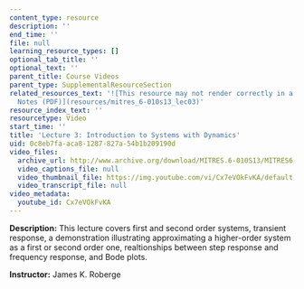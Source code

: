 ```yaml
---
content_type: resource
description: ''
end_time: ''
file: null
learning_resource_types: []
optional_tab_title: ''
optional_text: ''
parent_title: Course Videos
parent_type: SupplementalResourceSection
related_resources_text: '![This resource may not render correctly in a screen reader.](/images/inacessible.gif)[Lecture
  Notes (PDF)](resources/mitres_6-010s13_lec03)'
resource_index_text: ''
resourcetype: Video
start_time: ''
title: 'Lecture 3: Introduction to Systems with Dynamics'
uid: 0c8eb7fa-aca8-1287-827a-54b1b209190d
video_files:
  archive_url: http://www.archive.org/download/MITRES.6-010S13/MITRES6-010S13_lec03_300k.mp4
  video_captions_file: null
  video_thumbnail_file: https://img.youtube.com/vi/Cx7eVOkFvKA/default.jpg
  video_transcript_file: null
video_metadata:
  youtube_id: Cx7eVOkFvKA
---
```


**Description:** This lecture covers first and second order systems, transient response, a demonstration illustrating approximating a higher-order system as a first or second order one, realtionships between step response and frequency response, and Bode plots.

**Instructor:** James K. Roberge